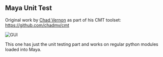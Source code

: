 ## Maya Unit Test

Original work by [Chad Vernon](https://github.com/chadmv) as part of his CMT toolset: https://github.com/chadmv/cmt

![GUI](https://github.com/bhowiebkr/mayatest/blob/master/gui.PNG)

This one has just the unit testing part and works on regular python modules loaded into Maya.

